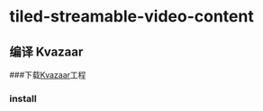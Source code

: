 # tiled-streamable-video-content

## 编译 Kvazaar

###下载[Kvazaar](https://github.com/ultravideo/kvazaar#compiling-kvazaar)工程

### install
 
